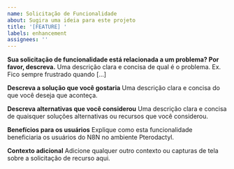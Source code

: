```yaml
---
name: Solicitação de Funcionalidade
about: Sugira uma ideia para este projeto
title: '[FEATURE] '
labels: enhancement
assignees: ''
---
```


**Sua solicitação de funcionalidade está relacionada a um problema? Por favor, descreva.**
Uma descrição clara e concisa de qual é o problema. Ex. Fico sempre frustrado quando [...]

**Descreva a solução que você gostaria**
Uma descrição clara e concisa do que você deseja que aconteça.

**Descreva alternativas que você considerou**
Uma descrição clara e concisa de quaisquer soluções alternativas ou recursos que você considerou.

**Benefícios para os usuários**
Explique como esta funcionalidade beneficiaria os usuários do N8N no ambiente Pterodactyl.

**Contexto adicional**
Adicione qualquer outro contexto ou capturas de tela sobre a solicitação de recurso aqui. 